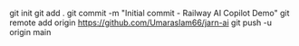 git init
git add .
git commit -m "Initial commit - Railway AI Copilot Demo"
git remote add origin https://github.com/Umaraslam66/jarn-ai
git push -u origin main